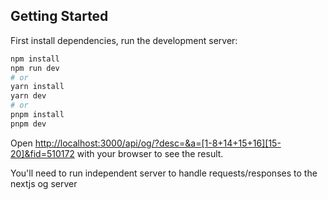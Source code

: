 
## Getting Started

First install dependencies, run the development server:

```bash
npm install
npm run dev
# or
yarn install
yarn dev
# or
pnpm install
pnpm dev
```

Open [http://localhost:3000/api/og/?desc=&a=[1-8+14+15+16][15-20]&fid=510172](http://localhost:3000) with your browser to see the result.

You'll need to run independent server to handle requests/responses to the nextjs og server